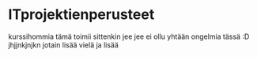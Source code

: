 # ITprojektienperusteet
kurssihommia
tämä toimii sittenkin
jee jee
ei ollu yhtään ongelmia tässä :D
jhjjnkjnjkn
jotain lisää vielä
ja lisää
